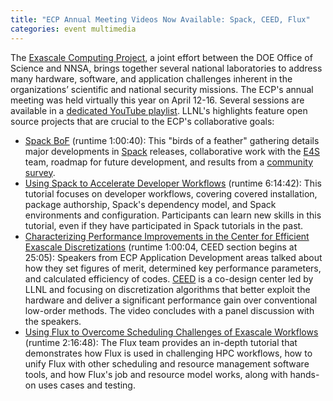 ```yaml
---
title: "ECP Annual Meeting Videos Now Available: Spack, CEED, Flux"
categories: event multimedia
---
```


The [Exascale Computing Project](https://www.exascaleproject.org/), a joint effort between the DOE Office of Science and NNSA, brings together several national laboratories to address many hardware, software, and application challenges inherent in the organizations’ scientific and national security missions. The ECP's annual meeting was held virtually this year on April 12-16. Several sessions are available in a [dedicated YouTube playlist](https://www.youtube.com/playlist?list=PLF590mYJUDzLEalO05fJHX99cbbUOd-1e). LLNL's highlights feature open source projects that are crucial to the ECP's collaborative goals:

* [Spack BoF](https://www.youtube.com/watch?v=BDriIk5oTbY&list=PLF590mYJUDzLEalO05fJHX99cbbUOd-1e&index=4) (runtime 1:00:40): This "birds of a feather" gathering details major developments in [Spack](https://spack.io/) releases, collaborative work with the [E4S](https://e4s-project.github.io/) team, roadmap for future development, and results from a [community survey](https://spack.io/spack-user-survey-2020/).
* [Using Spack to Accelerate Developer Workflows](https://www.youtube.com/watch?v=RlczUgwFCJg&list=PLF590mYJUDzLEalO05fJHX99cbbUOd-1e&index=9) (runtime 6:14:42): This tutorial focuses on developer workflows, covering covered installation, package authorship, Spack's dependency model, and Spack environments and configuration. Participants can learn new skills in this tutorial, even if they have participated in Spack tutorials in the past.
* [Characterizing Performance Improvements in the Center for Efficient Exascale Discretizations](https://www.youtube.com/watch?v=w6bo48SaINU&list=PLF590mYJUDzLEalO05fJHX99cbbUOd-1e&index=7) (runtime 1:00:04, CEED section begins at 25:05): Speakers from ECP Application Development areas talked about how they set figures of merit, determined key performance parameters, and calculated efficiency of codes. [CEED](https://ceed.exascaleproject.org/) is a co-design center led by LLNL and focusing on discretization algorithms that better exploit the hardware and deliver a significant performance gain over conventional low-order methods. The video concludes with a panel discussion with the speakers.
* [Using Flux to Overcome Scheduling Challenges of Exascale Workflows](https://www.youtube.com/watch?v=DKVXNiz2F04) (runtime 2:16:48): The Flux team provides an in-depth tutorial that demonstrates how Flux is used in challenging HPC workflows, how to unify Flux with other scheduling and resource management software tools, and how Flux's job and resource model works, along with hands-on uses cases and testing.
